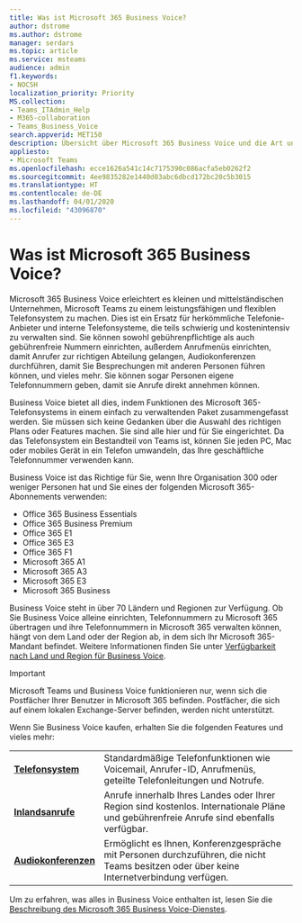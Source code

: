 ```yaml
---
title: Was ist Microsoft 365 Business Voice?
author: dstrome
ms.author: dstrome
manager: serdars
ms.topic: article
ms.service: msteams
audience: admin
f1.keywords:
- NOCSH
localization_priority: Priority
MS.collection:
- Teams_ITAdmin_Help
- M365-collaboration
- Teams_Business_Voice
search.appverid: MET150
description: Übersicht über Microsoft 365 Business Voice und die Art und Weise, wie es kleinen und mittelständischen Unternehmen dabei helfen kann, effektiver zu kommunizieren.
appliesto:
- Microsoft Teams
ms.openlocfilehash: ecce1626a541c14c7175390c086acfa5eb0262f2
ms.sourcegitcommit: 4ee9835282e1440d03abc6dbcd172bc20c5b3015
ms.translationtype: HT
ms.contentlocale: de-DE
ms.lasthandoff: 04/01/2020
ms.locfileid: "43096870"
---
```

# <a name="what-is-microsoft-365-business-voice"></a>Was ist Microsoft 365 Business Voice?

Microsoft 365 Business Voice erleichtert es kleinen und mittelständischen Unternehmen, Microsoft Teams zu einem leistungsfähigen und flexiblen Telefonsystem zu machen. Dies ist ein Ersatz für herkömmliche Telefonie-Anbieter und interne Telefonsysteme, die teils schwierig und kostenintensiv zu verwalten sind. Sie können sowohl gebührenpflichtige als auch gebührenfreie Nummern einrichten, außerdem Anrufmenüs einrichten, damit Anrufer zur richtigen Abteilung gelangen, Audiokonferenzen durchführen, damit Sie Besprechungen mit anderen Personen führen können, und vieles mehr. Sie können sogar Personen eigene Telefonnummern geben, damit sie Anrufe direkt annehmen können.

Business Voice bietet all dies, indem Funktionen des Microsoft 365-Telefonsystems in einem einfach zu verwaltenden Paket zusammengefasst werden. Sie müssen sich keine Gedanken über die Auswahl des richtigen Plans oder Features machen. Sie sind alle hier und für Sie eingerichtet. Da das Telefonsystem ein Bestandteil von Teams ist, können Sie jeden PC, Mac oder mobiles Gerät in ein Telefon umwandeln, das Ihre geschäftliche Telefonnummer verwenden kann.

Business Voice ist das Richtige für Sie, wenn Ihre Organisation 300 oder weniger Personen hat und Sie eines der folgenden Microsoft 365-Abonnements verwenden:

* Office 365 Business Essentials
* Office 365 Business Premium
* Office 365 E1
* Office 365 E3
* Office 365 F1
* Microsoft 365 A1
* Microsoft 365 A3
* Microsoft 365 E3
* Microsoft 365 Business

Business Voice steht in über 70 Ländern und Regionen zur Verfügung. Ob Sie Business Voice alleine einrichten, Telefonnummern zu Microsoft 365 übertragen und ihre Telefonnummern in Microsoft 365 verwalten können, hängt von dem Land oder der Region ab, in dem sich Ihr Microsoft 365-Mandant befindet. Weitere Informationen finden Sie unter [Verfügbarkeit nach Land und Region für Business Voice](country-region-availability.md).

> [!IMPORTANT]
>
> Microsoft Teams und Business Voice funktionieren nur, wenn sich die Postfächer Ihrer Benutzer in Microsoft 365 befinden.  Postfächer, die sich auf einem lokalen Exchange-Server befinden, werden nicht unterstützt.

Wenn Sie Business Voice kaufen, erhalten Sie die folgenden Features und vieles mehr:

<table>
    <tr>
        <td><b><a href="/microsoftteams/what-is-phone-system-in-office-365">Telefonsystem</a></b>
        </td>
        <td>Standardmäßige Telefonfunktionen wie Voicemail, Anrufer-ID, Anrufmenüs, geteilte Telefonleitungen und Notrufe.
        </td>
    </tr>
<tr>
        <td><b><a href="/microsoftteams/calling-plan-landing-page">Inlandsanrufe</a></b>
        </td>
        <td>Anrufe innerhalb Ihres Landes oder Ihrer Region sind kostenlos. Internationale Pläne und gebührenfreie Anrufe sind ebenfalls verfügbar.
        </td>
    </tr>
    <tr>
        <td><b><a href="/microsoftteams/audio-conferencing-in-office-365">Audiokonferenzen</a></b>
        </td>
        <td>Ermöglicht es Ihnen, Konferenzgespräche mit Personen durchzuführen, die nicht Teams besitzen oder über keine Internetverbindung verfügen.
        </td>
    </tr>
</table>

Um zu erfahren, was alles in Business Voice enthalten ist, lesen Sie die [Beschreibung des Microsoft 365 Business Voice-Dienstes](https://docs.microsoft.com/office365/servicedescriptions/microsoft-365-business-voice-service-description).
